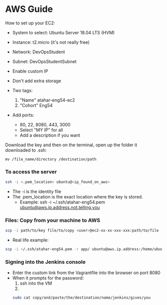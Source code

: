 # AWS Guide

How to set up your EC2:
- System to select: Ubuntu Server 18.04 LTS (HVM)
- Instance: t2.micro (it's not really free)
- Network: DevOpsStudent
- Subnet: DevOpsStudentSubnet
- Enable custom IP

- Don't add extra storage
- Two tags:
  1. "Name" atahar-eng54-ec2
  2. "Cohort" Eng54

- Add ports:
  - 80, 22, 8080, 443, 3000
  - Select "MY IP" for all
  - Add a description if you want

Download the key and then on the terminal, open up the folder it downloaded to .ssh:
```
mv /file_name/directory /destination/path
```

### To access the server
```bash
ssh -i <.pem_location> ubuntu@<ip_found_on_aws>
```
- The -i is the identity file
- The .pem_location is the exact location where the key is stored.
  - Example: ssh -i ~/.ssh/atahar-eng54.pem ubuntu@aws.ip.address.not.telling.you

### Files: Copy from your machine to AWS
```bash
scp -i path/to/key file/to/copy <user>@ec2-xx-xx-xxx-xxx:path/to/file
```
- Real life example:
```bash
scp -i ~/.ssh/atahar-eng54.pem -r app/ ubuntu@aws.ip.address:/home/ubuntu/
```
### Signing into the Jenkins console
- Enter the custom link from the Vagrantfile into the browser on port 8080
- When it prompts for the password:
  1. ssh into the VM
  2.
  ```bash
  sudo cat copy/and/paste/the/destination/name/jenkins/gives/you
  ```
